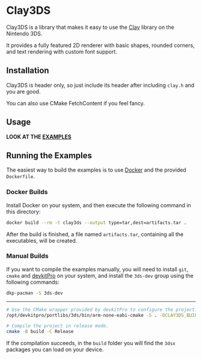 # Clay3DS

Clay3DS is a library that makes it easy to use the [Clay](https://github.com/nicbarker/clay) library on the Nintendo 3DS.

It provides a fully featured 2D renderer with basic shapes, rounded corners, and text rendering with custom font support.

## Installation

Clay3DS is header only, so just include its header after including `clay.h` and you are good.

You can also use CMake FetchContent if you feel fancy.

## Usage

**LOOK AT THE [EXAMPLES](examples)**

## Running the Examples

The easiest way to build the examples is to use [Docker](https://www.docker.com) and the provided `Dockerfile`.

### Docker Builds

Install Docker on your system, and then execute the following command in this directory:

```sh
docker build --rm -t clay3ds --output type=tar,dest=artifacts.tar .
```

After the build is finished, a file named `artifacts.tar`, containing all the executables, will be created.

### Manual Builds

If you want to compile the examples manually, you will need to install `git`, `cmake` and [devkitPro](https://devkitpro.org/wiki/Getting_Started) on your system, and install the `3ds-dev` group using the following commands:

```sh
dkp-pacman -S 3ds-dev
```

---

```sh
# Use the CMake wrapper provided by devkitPro to configure the project.
/opt/devkitpro/portlibs/3ds/bin/arm-none-eabi-cmake -S . -DCLAY3DS_BUILD_EXAMPLES=true -B build

# Compile the project in release mode.
cmake -B build -C Release
```

If the compilation succeeds, in the `build` folder you will find the `3dsx` packages you can load on your device.
